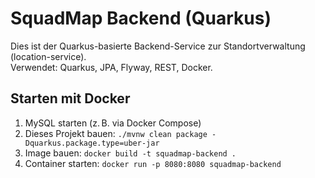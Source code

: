 # SquadMap Backend (Quarkus)

Dies ist der Quarkus-basierte Backend-Service zur Standortverwaltung (location-service).  
Verwendet: Quarkus, JPA, Flyway, REST, Docker.

## Starten mit Docker

1. MySQL starten (z. B. via Docker Compose)
2. Dieses Projekt bauen: `./mvnw clean package -Dquarkus.package.type=uber-jar`
3. Image bauen: `docker build -t squadmap-backend .`
4. Container starten: `docker run -p 8080:8080 squadmap-backend`
